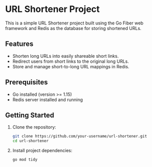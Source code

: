 # URL Shortener Project

This is a simple URL Shortener project built using the Go Fiber web framework and Redis as the database for storing shortened URLs.

## Features

- Shorten long URLs into easily shareable short links.
- Redirect users from short links to the original long URLs.
- Store and manage short-to-long URL mappings in Redis.

## Prerequisites

- Go installed (version >= 1.15)
- Redis server installed and running

## Getting Started

1. Clone the repository:

   ```bash
   git clone https://github.com/your-username/url-shortener.git
   cd url-shortener

2. Install project dependencies:

   ```bash
   go mod tidy
